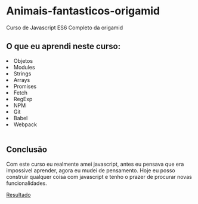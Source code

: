 <h1>Animais-fantasticos-origamid</h1>
<p>Curso de Javascript ES6 Completo da origamid</p>
<h2>O que eu aprendi neste curso:</h2>
<li>Objetos</li>
<li>Modules</>
<li>Strings</li>
<li>Arrays</li>
<li>Promises</li>
<li>Fetch</li>
<li>RegExp</li>
<li>NPM</li>
<li>Git</li>
<li>Babel</li>
<li>Webpack</li>
<br>
<h2>Conclusão</h2>
<p>
  Com este curso eu realmente amei javascript, antes eu pensava que era impossivel aprender, agora eu mudei de pensamento.
  Hoje eu posso construir qualquer coisa com javascript e tenho o prazer de procurar novas funcionalidades.
</p>

[Resultado](https://gabrielbrta.github.io/Animais-fantasticos-origamid/)
